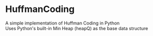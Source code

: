 # HuffmanCoding
A simple implementation of Huffman Coding in Python  
Uses Python's built-in Min Heap (heapQ) as the base data structure
